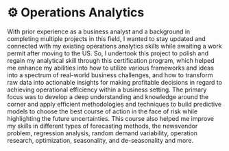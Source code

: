 # ⚙️ Operations Analytics

With prior experience as a business analyst and a background in completing multiple projects in this field, I wanted to stay updated and connected with my existing operations analytics skills while awaiting a work permit after moving to the US. So, I undertook this project to polish and regain my analytical skill through this certification program, which helped me enhance my abilities into how to utilize various frameworks and ideas into a spectrum of real-world business challenges, and how to transform raw data into actionable insights for making profitable decisions in regard to achieving operational efficiency within a business setting. The primary focus was to develop a deep understanding and knowledge around the corner and apply efficient methodologies and techniques to build predictive models to choose the best course of action in the face of risk while highlighting the future uncertainties. This course also helped me improve my skills in different types of forecasting methods, the newsvendor problem, regression analysis, random demand variability, operation research, optimization, seasonality, and de-seasonality and more.  
